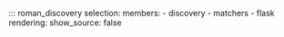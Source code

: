::: roman_discovery
    selection:
      members:
        - discovery
        - matchers
        - flask
    rendering:
      show_source: false
